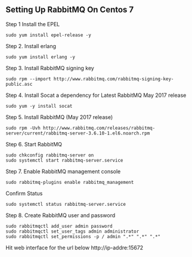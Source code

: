 ## Setting Up RabbitMQ On Centos 7

Step 1
Install the EPEL 

```
sudo yum install epel-release -y
```

Step 2.
Install erlang
```
sudo yum install erlang -y
```

Step 3.
Install RabbitMQ signing key
```
sudo rpm --import http://www.rabbitmq.com/rabbitmq-signing-key-public.asc
```

Step 4.
Install Socat a dependency for Latest RabbitMQ May 2017 release
```
sudo yum -y install socat 
```

Step 5.
Install RabbitMQ (May 2017 release)
```
sudo rpm -Uvh http://www.rabbitmq.com/releases/rabbitmq-server/current/rabbitmq-server-3.6.10-1.el6.noarch.rpm
```

Step 6.
Start RabbitMQ

```
sudo chkconfig rabbitmq-server on
sudo systemctl start rabbitmq-server.service
```

Step 7.
Enable RabbitMQ management console 
```
sudo rabbitmq-plugins enable rabbitmq_management
```

Confirm Status
```
sudo systemctl status rabbitmq-server.service
```
Step 8.
Create RabbitMQ user and password
```
sudo rabbitmqctl add_user admin password 
sudo rabbitmqctl set_user_tags admin administrator
sudo rabbitmqctl set_permissions -p / admin ".*" ".*" ".*"
```

Hit web interface for the url below
http://ip-addre:15672


